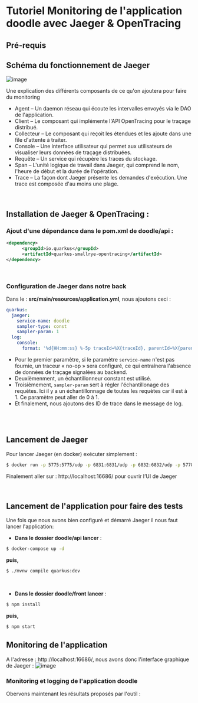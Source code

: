 # Tutoriel Monitoring de l'application doodle avec Jaeger & OpenTracing

## Pré-requis

 
## Schéma du fonctionnement de Jaeger

![image](https://user-images.githubusercontent.com/57901216/143829912-ed348025-33a3-4936-9dd6-44eb8e1956da.png)

Une explication des différents composants de ce qu'on ajoutera pour faire du monitoring
* Agent – Un daemon réseau qui écoute les intervalles envoyés via le DAO de l'application.
* Client – Le composant qui implémente l'API OpenTracing pour le traçage distribué.
* Collecteur – Le composant qui reçoit les étendues et les ajoute dans une file d'attente à traiter.
* Console – Une interface utilisateur qui permet aux utilisateurs de visualiser leurs données de traçage distribuées.
* Requête – Un service qui récupère les traces du stockage.
* Span – L'unité logique de travail dans Jaeger, qui comprend le nom, l'heure de début et la durée de l'opération.
* Trace – La façon dont Jaeger présente les demandes d'exécution. Une trace est composée d'au moins une plage.

<br/>

## Installation de Jaeger & OpenTracing :
### Ajout d'une dépendance dans le pom.xml de doodle/api :
```xml
<dependency>
      <groupId>io.quarkus</groupId>
      <artifactId>quarkus-smallrye-opentracing</artifactId>
</dependency>
```
<br/>

### Configuration de Jaeger dans notre back
Dans le : **src/main/resources/application.yml**, nous ajoutons ceci :

```yml
quarkus:
  jaeger:
    service-name: doodle
    sampler-type: const
    sampler-param: 1
  log:
    console:
      format: '%d{HH:mm:ss} %-5p traceId=%X{traceId}, parentId=%X{parentId}, spanId=%X{spanId}, sampled=%X{sampled} [%c{2.}] (%t) %s%e%n'
```



* Pour le premier paramètre, si le paramètre `service-name` n'est pas fournie, un traceur « no-op » sera configuré, ce qui entraînera l'absence de données de traçage signalées au backend.
* Deuxièmenment, un échantillonneur constant est utilisé.
* Troisièmement, `sampler-param` sert à régler l'échantillonage des requètes. Ici il y a un échantillonnage de toutes les requètes car il est à 1. Ce paramètre peut aller de 0 à 1. 
* Et finalement, nous ajoutons des ID de trace dans le message de log.

<br/><br/>

## Lancement de Jaeger

Pour lancer Jaeger (en docker) exécuter simplement :
```sh
$ docker run -p 5775:5775/udp -p 6831:6831/udp -p 6832:6832/udp -p 5778:5778 -p 16686:16686 -p 14268:14268 jaegertracing/all-in-one:latest
```

Finalement aller sur : http://localhost:16686/ pour ouvrir l’UI de Jaeger

<br/>

## Lancement de l'application pour faire des tests
Une fois que nous avons bien configuré et démarré Jaeger il nous faut lancer l'application:


* **Dans le dossier doodle/api lancer** :
```sh
$ docker-compose up -d
``` 
**puis,**
```sh
$ ./mvnw compile quarkus:dev
``` 
<br/>

* **Dans le dossier doodle/front lancer** :
```sh
$ npm install
``` 
**puis,**
```sh
$ npm start
``` 
## Monitoring de l'application
A l'adresse :  http://localhost:16686/, nous avons donc l'interface graphique de Jaeger :
![image](https://user-images.githubusercontent.com/57901216/143893858-488e957b-af61-47e8-9c8e-4a2802322466.png)


### Monitoring et logging de l'application doodle 
Obervons maintenant les résultats proposés par l'outil :

